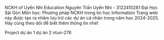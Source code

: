 NCKH of Uyển Nhi
Education
Nguyên Trần Uyển Nhi - 3122410281
Đại Học Sài Gòn
Môn học: Phương pháp NCKH trong tin học
Information
Trang web này được tạo ra nhằm lưu trữ các dự án cá nhân trong năm học 2024-2025. Hãy cùng theo dõi để biết thêm thông tin nhé!

Project
dự án 1
dự án 2
ntun-276
